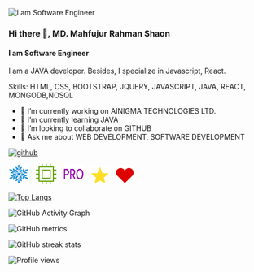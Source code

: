 ![I am Software Engineer ](https://media-exp1.licdn.com/dms/image/C5616AQHdEP3nZ2uYcQ/profile-displaybackgroundimage-shrink_200_800/0/1629531715968?e=1651104000&v=beta&t=aspZ3Rs9x75UvgdSEE9ZKlkTPq_B1kCeMJskNjW7ByY)
### Hi there 👋, MD. Mahfujur Rahman Shaon
#### I am Software Engineer 


I am a JAVA developer. Besides, I specialize in Javascript, React.

Skills: HTML, CSS, BOOTSTRAP, JQUERY, JAVASCRIPT, JAVA, REACT, MONGODB,NOSQL

- 🔭 I’m currently working on AINIGMA TECHNOLOGIES LTD. 
- 🌱 I’m currently learning JAVA 
- 👯 I’m looking to collaborate on GITHUB 
- 💬 Ask me about WEB DEVELOPMENT, SOFTWARE DEVELOPMENT 


[<img src='https://cdn.jsdelivr.net/npm/simple-icons@3.0.1/icons/github.svg' alt='github' height='40'>](https://github.com/MrCodeArtist)  

<a href='https://archiveprogram.github.com/'><img src='https://raw.githubusercontent.com/acervenky/animated-github-badges/master/assets/acbadge.gif' width='40' height='40'></a> <a href='https://docs.github.com/en/developers'><img src='https://raw.githubusercontent.com/acervenky/animated-github-badges/master/assets/devbadge.gif' width='40' height='40'></a> <a href='https://github.com/pricing'><img src='https://raw.githubusercontent.com/acervenky/animated-github-badges/master/assets/pro.gif' width='40' height='40'></a> <a href='https://stars.github.com/'><img src='https://raw.githubusercontent.com/acervenky/animated-github-badges/master/assets/starbadge.gif' width='35' height='35'></a> <a href='https://docs.github.com/en/github/supporting-the-open-source-community-with-github-sponsors'><img src='https://raw.githubusercontent.com/acervenky/animated-github-badges/master/assets/sponsorbadge.gif' width='35' height='35'></a> 

[![Top Langs](https://github-readme-stats.vercel.app/api/top-langs/?username=MrCodeArtist)](https://github.com/anuraghazra/github-readme-stats)

![GitHub Activity Graph](https://activity-graph.herokuapp.com/graph?username=MrCodeArtist)  

![GitHub metrics](https://metrics.lecoq.io/MrCodeArtist)  

![GitHub streak stats](https://github-readme-streak-stats.herokuapp.com/?user=MrCodeArtist)  

![Profile views](https://gpvc.arturio.dev/MrCodeArtist)  

